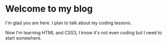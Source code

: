 # Welcome to my blog

I'm glad you are here. I plan to talk about my coding lessons.

Now I'm learning HTML and CSS3, I know it's not even coding but I need to start somewhere.
